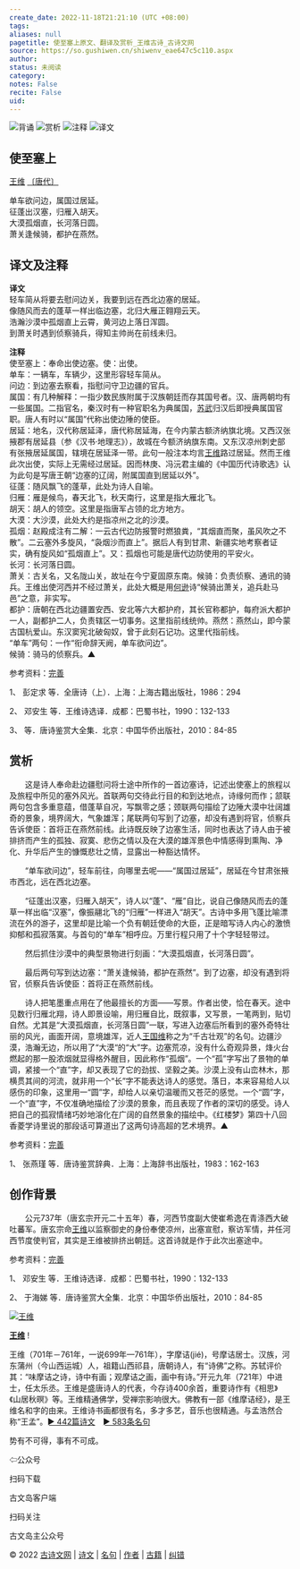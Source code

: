 ```yaml
---
create_date: 2022-11-18T21:21:10 (UTC +08:00)
tags: 
aliases: null
pagetitle: 使至塞上原文、翻译及赏析_王维古诗_古诗文网
source: https://so.gushiwen.cn/shiwenv_eae647c5c110.aspx
author: 
status: 未阅读
category: 
notes: False
recite: False
uid: 
---
```


![背诵](https://song.gushiwen.cn/siteimg/bei-pic.png) ![赏析](https://song.gushiwen.cn/siteimg/shang-pic.png) ![注释](https://song.gushiwen.cn/siteimg/zhu-pic.png) ![译文](https://song.gushiwen.cn/siteimg/yi-pic.png)

## 使至塞上

[王维](https://so.gushiwen.cn/authorv_52fceee85532.aspx) [〔唐代〕](https://so.gushiwen.cn/shiwens/default.aspx?cstr=%e5%94%90%e4%bb%a3)

单车欲问边，属国过居延。  
征蓬出汉塞，归雁入胡天。  
大漠孤烟直，长河落日圆。  
萧关逢候骑，都护在燕然。

## 译文及注释



**译文**  
轻车简从将要去慰问边关，我要到远在西北边塞的居延。  
像随风而去的蓬草一样出临边塞，北归大雁正翱翔云天。  
浩瀚沙漠中孤烟直上云霄，黄河边上落日浑圆。  
到萧关时遇到侦察骑兵，得知主帅尚在前线未归。

**注释**  
使至塞上：奉命出使边塞。使：出使。  
单车：一辆车，车辆少，这里形容轻车简从。  
问边：到边塞去察看，指慰问守卫边疆的官兵。  
属国：有几种解释：一指少数民族附属于汉族朝廷而存其国号者。汉、唐两朝均有一些属国。二指官名，秦汉时有一种官职名为典属国，[苏武](https://so.gushiwen.cn/authorv_359f36dfd098.aspx)归汉后即授典属国官职。唐人有时以“属国”代称出使边陲的使臣。  
居延：地名，汉代称居延泽，唐代称居延海，在今内蒙古额济纳旗北境。又西汉张掖郡有居延县（参《汉书·地理志》），故城在今额济纳旗东南。又东汉凉州刺史部有张掖居延属国，辖境在居延泽一带。此句一般注本均言[王维](https://so.gushiwen.cn/authorv_52fceee85532.aspx)路过居延。然而王维此次出使，实际上无需经过居延。因而林庚、冯沅君主编的《中国历代诗歌选》认为此句是写唐王朝“边塞的辽阔，附属国直到居延以外”。  
征蓬：随风飘飞的蓬草，此处为诗人自喻。  
归雁：雁是候鸟，春天北飞，秋天南行，这里是指大雁北飞。  
胡天：胡人的领空。这里是指唐军占领的北方地方。  
大漠：大沙漠，此处大约是指凉州之北的沙漠。  
孤烟：赵殿成注有二解：一云古代边防报警时燃狼粪，“其烟直而聚，虽风吹之不散”。二云塞外多旋风，“袅烟沙而直上”。据后人有到甘肃、新疆实地考察者证实，确有旋风如“孤烟直上”。又：孤烟也可能是唐代边防使用的平安火。  
长河：长河落日圆。  
萧关：古关名，又名陇山关，故址在今宁夏固原东南。候骑：负责侦察、通讯的骑兵。王维出使河西并不经过萧关，此处大概是用[何逊](https://so.gushiwen.cn/authorv_31589a81ddee.aspx)诗“候骑出萧关，追兵赴马邑”之意，非实写。  
都护：唐朝在西北边疆置安西、安北等六大都护府，其长官称都护，每府派大都护一人，副都护二人，负责辖区一切事务。这里指前线统帅。燕然：燕然山，即今蒙古国杭爱山。东汉窦宪北破匈奴，曾于此刻石记功。这里代指前线。  
“单车”两句：一作“衔命辞天阙，单车欲问边”。  
候骑：骑马的侦察兵。▲

参考资料：[完善](https://so.gushiwen.cn/jiucuo.aspx?u=%e7%bf%bb%e8%af%911815%e3%80%8a%e8%af%91%e6%96%87%e5%8f%8a%e6%b3%a8%e9%87%8a%e3%80%8b)

1、 彭定求 等．全唐诗（上）．上海：上海古籍出版社，1986：294

2、 邓安生 等．王维诗选译．成都：巴蜀书社，1990：132-133

3、 等．唐诗鉴赏大全集．北京：中国华侨出版社，2010：84-85

## 赏析



　　这是诗人奉命赴边疆慰问将士途中所作的一首边塞诗，记述出使塞上的旅程以及旅程中所见的塞外风光。首联两句交待此行目的和到达地点，诗缘何而作；颔联两句包含多重意蕴，借蓬草自况，写飘零之感；颈联两句描绘了边陲大漠中壮阔雄奇的景象，境界阔大，气象雄浑；尾联两句写到了边塞，却没有遇到将官，侦察兵告诉使臣：首将正在燕然前线。此诗既反映了边塞生活，同时也表达了诗人由于被排挤而产生的孤独、寂寞、悲伤之情以及在大漠的雄浑景色中情感得到熏陶、净化、升华后产生的慷慨悲壮之情，显露出一种豁达情怀。

　　“单车欲问边”，轻车前往，向哪里去呢——“属国过居延”，居延在今甘肃张掖市西北，远在西北边塞。

　　“征蓬出汉塞，归雁入胡天”，诗人以“蓬”、“雁”自比，说自己像随风而去的蓬草一样出临“汉塞”，像振翮北飞的“归雁”一样进入“胡天”。古诗中多用飞蓬比喻漂流在外的游子，这里却是比喻一个负有朝廷使命的大臣，正是暗写诗人内心的激愤抑郁和孤寂落寞。与首句的“单车”相呼应。万里行程只用了十个字轻轻带过。

　　然后抓住沙漠中的典型景物进行刻画：“大漠孤烟直，长河落日圆”。

　　最后两句写到达边塞：“萧关逢候骑，都护在燕然”。到了边塞，却没有遇到将官，侦察兵告诉使臣：首将正在燕然前线。

　　诗人把笔墨重点用在了他最擅长的方面——写景。作者出使，恰在春天。途中见数行归雁北翔，诗人即景设喻，用归雁自比，既叙事，又写景，一笔两到，贴切自然。尤其是“大漠孤烟直，长河落日圆”一联，写进入边塞后所看到的塞外奇特壮丽的风光，画面开阔，意境雄浑，近人[王国维](https://so.gushiwen.cn/authorv_8c494474cbca.aspx)称之为“千古壮观”的名句。边疆沙漠，浩瀚无边，所以用了“大漠“的“大”字。边塞荒凉，没有什么奇观异景，烽火台燃起的那一股浓烟就显得格外醒目，因此称作“孤烟”。一个“孤”字写出了景物的单调，紧接一个“直”字，却又表现了它的劲拔、坚毅之美。沙漠上没有山峦林木，那横贯其间的河流，就非用一个“长”字不能表达诗人的感觉。落日，本来容易给人以感伤的印象，这里用一“圆”字，却给人以亲切温暖而又苍茫的感觉。一个“圆”字，一个“直”字，不仅准确地描绘了沙漠的景象，而且表现了作者的深切的感受。诗人把自己的孤寂情绪巧妙地溶化在广阔的自然景象的描绘中。《红楼梦》第四十八回香菱学诗里说的那段话可算道出了这两句诗高超的艺术境界。▲

参考资料：[完善](https://so.gushiwen.cn/jiucuo.aspx?u=%e8%b5%8f%e6%9e%902697%e3%80%8a%e8%b5%8f%e6%9e%90%e3%80%8b)

1、 张燕瑾 等．唐诗鉴赏辞典．上海：上海辞书出版社，1983：162-163

## 创作背景



　　公元737年（唐玄宗开元二十五年）春，河西节度副大使崔希逸在青涤西大破吐蕃军。唐玄宗命[王维](https://so.gushiwen.cn/authorv_52fceee85532.aspx)以监察御史的身份奉使凉州，出塞宣慰，察访军情，并任河西节度使判官，其实是王维被排挤出朝廷。这首诗就是作于此次出塞途中。

参考资料：[完善](https://so.gushiwen.cn/jiucuo.aspx?u=%e8%b5%8f%e6%9e%902696%e3%80%8a%e5%88%9b%e4%bd%9c%e8%83%8c%e6%99%af%e3%80%8b)

1、 邓安生 等．王维诗选译．成都：巴蜀书社，1990：132-133

2、 于海娣 等．唐诗鉴赏大全集．北京：中国华侨出版社，2010：84-85

[![王维](https://song.gushiwen.cn/authorImg/wangwei.jpg)](https://so.gushiwen.cn/authorv_52fceee85532.aspx)

[**王维**](https://so.gushiwen.cn/authorv_52fceee85532.aspx) !

王维（701年－761年，一说699年—761年），字摩诘(jié)，号摩诘居士。汉族，河东蒲州（今山西运城）人，祖籍山西祁县，唐朝诗人，有“诗佛”之称。苏轼评价其：“味摩诘之诗，诗中有画；观摩诘之画，画中有诗。”开元九年（721年）中进士，任太乐丞。王维是盛唐诗人的代表，今存诗400余首，重要诗作有《相思》《山居秋暝》等。王维精通佛学，受禅宗影响很大。佛教有一部《维摩诘经》，是王维名和字的由来。王维诗书画都很有名，多才多艺，音乐也很精通。与孟浩然合称“王孟”。[► 442篇诗文](https://so.gushiwen.cn/shiwens/default.aspx?astr=%e7%8e%8b%e7%bb%b4)　[► 583条名句](https://so.gushiwen.cn/mingjus/default.aspx?astr=%e7%8e%8b%e7%bb%b4)



势有不可得，事有不可成。

⇦公众号



扫码下载

古文岛客户端



扫码关注

古文岛主公众号

© 2022 [古诗文网](https://www.gushiwen.cn/) | [诗文](https://so.gushiwen.cn/shiwens/) | [名句](https://so.gushiwen.cn/mingjus/) | [作者](https://so.gushiwen.cn/authors/) | [古籍](https://so.gushiwen.cn/guwen/) | [纠错](https://so.gushiwen.cn/jiucuo.aspx?u=)

